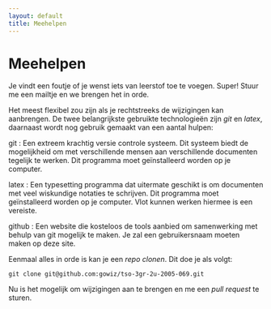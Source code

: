 ```yaml
---
layout: default
title: Meehelpen
---
```



Meehelpen
=========

Je vindt een foutje of je wenst iets van leerstof toe te voegen. Super! Stuur me een mailtje en we brengen het in orde.

Het meest flexibel zou zijn als je rechtstreeks de wijzigingen kan aanbrengen. De twee belangrijkste gebruikte technologieën zijn *git* en *latex*, daarnaast wordt nog gebruik gemaakt van een aantal hulpen:

git
: Een extreem krachtig versie controle systeem. Dit systeem biedt de mogelijkheid om met verschillende mensen aan verschillende documenten tegelijk te werken. Dit programma moet geïnstalleerd worden op je computer.

latex
: Een typesetting programma dat uitermate geschikt is om documenten met veel wiskundige notaties te schrijven. Dit programma moet geïnstalleerd worden op je computer. Vlot kunnen werken hiermee is een vereiste.

github
: Een website die kosteloos de tools aanbied om samenwerking met behulp van git mogelijk te maken. Je zal een gebruikersnaam moeten maken op deze site.

Eenmaal alles in orde is kan je een _repo_ _clonen_. Dit doe je als volgt:

```
git clone git@github.com:gowiz/tso-3gr-2u-2005-069.git
```

Nu is het mogelijk om wijzigingen aan te brengen en me een _pull request_ te sturen.



